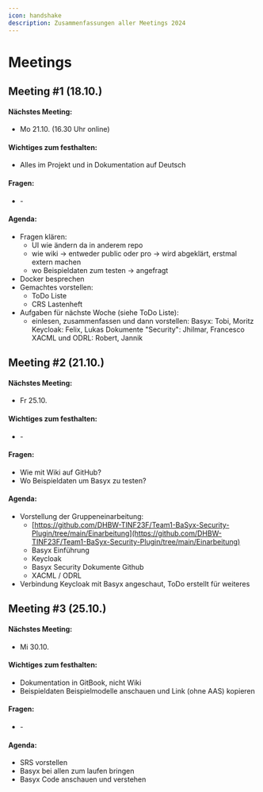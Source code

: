 ```yaml
---
icon: handshake
description: Zusammenfassungen aller Meetings 2024
---
```


# Meetings

## Meeting #1 (18.10.)

#### Nächstes Meeting:&#x20;

* Mo 21.10. (16.30 Uhr online)

#### Wichtiges zum festhalten:

* Alles im Projekt und in Dokumentation auf Deutsch

#### Fragen:

* \-

#### Agenda:

* Fragen klären:
  * UI wie ändern da in anderem repo
  * wie wiki -> entweder public oder pro -> wird abgeklärt, erstmal extern machen
  * wo Beispieldaten zum testen -> angefragt
* Docker besprechen
* Gemachtes vorstellen:
  * ToDo Liste
  * CRS Lastenheft
* Aufgaben für nächste Woche (siehe ToDo Liste):
  * einlesen, zusammenfassen und dann vorstellen: Basyx: Tobi, Moritz Keycloak: Felix, Lukas Dokumente "Security": Jhilmar, Francesco XACML und ODRL: Robert, Jannik

## Meeting #2 (21.10.)

#### Nächstes Meeting:&#x20;

* Fr 25.10.

#### Wichtiges zum festhalten:

* \-

#### Fragen:&#x20;

* Wie mit Wiki auf GitHub?
* Wo Beispieldaten um Basyx zu testen?

#### Agenda:

* Vorstellung der Gruppeneinarbeitung:
  * [https://github.com/DHBW-TINF23F/Team1-BaSyx-Security-Plugin/tree/main/Einarbeitung](https://github.com/DHBW-TINF23F/Team1-BaSyx-Security-Plugin/tree/main/Einarbeitung)
  * Basyx Einführung
  * Keycloak
  * Basyx Security Dokumente Github
  * XACML / ODRL
* Verbindung Keycloak mit Basyx angeschaut, ToDo erstellt für weiteres

## Meeting #3 (25.10.)

#### Nächstes Meeting:

* Mi 30.10.

#### Wichtiges zum festhalten:

* Dokumentation in GitBook, nicht Wiki
* Beispieldaten Beispielmodelle anschauen und Link (ohne AAS) kopieren

#### Fragen:

* \-

#### Agenda:

* SRS vorstellen
* Basyx bei allen zum laufen bringen
* Basyx Code anschauen und verstehen

